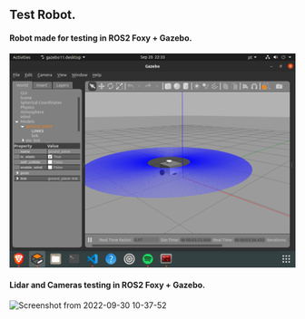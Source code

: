 ## Test Robot.

#### Robot made for testing in ROS2 Foxy + Gazebo. ####


<img src="assets/Screenshot from 2022-09-20 22-33-20.png"  width="1000">


#### Lidar and Cameras testing in ROS2 Foxy + Gazebo. ####


![Screenshot from 2022-09-30 10-37-52](https://user-images.githubusercontent.com/56797146/193591456-7c17a4e4-d004-4ede-85b8-0440213c347d.png) 
